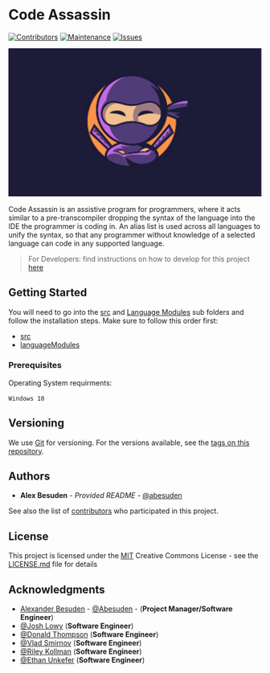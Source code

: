 # Code Assassin

[![Contributors](https://img.shields.io/badge/Contributors-6-informational.svg)](https://github.com/abesuden/Code-Assassin/contributors)
[![Maintenance](https://img.shields.io/badge/Maintained-yes-brightgreen.svg)](https://github.com/abesuden/Code-Assassin/graphs/commit-activity)
[![Issues](https://img.shields.io/badge/Issues-0-1abc9c.svg)](https://github.com/abesuden/Code-Assassin/issues)

![Code Assassin Logo](https://github.com/Abesuden/Code-Assassin/blob/master/img/logo.png)

Code Assassin is an assistive program for programmers, where it acts similar to a pre-transcompiler dropping the syntax of the language into the IDE the programmer is coding in. An alias list is used across all languages to unify the syntax, so that any programmer without knowledge of a selected language can code in any supported language.

> For Developers: find instructions on how to develop for this project [here](https://github.com/Abesuden/Code-Assassin/blob/master/doc/developmentDocumentation.md)

## Getting Started

You will need to go into the [src](https://github.com/Abesuden/Code-Assassin/tree/master/src) and [Language Modules](https://github.com/Abesuden/Code-Assassin/tree/master/languageModules) sub folders and follow the installation steps. Make sure to follow this order first:
* [src](https://github.com/Abesuden/Code-Assassin/tree/master/src)
* [languageModules](https://github.com/Abesuden/Code-Assassin/tree/master/languageModules)

### Prerequisites

Operating System requirments:

```
Windows 10
```

## Versioning

We use [Git](https://git-scm.com/doc) for versioning. For the versions available, see the [tags on this repository](https://github.com/Code-Assassin/tags).

## Authors

* **Alex Besuden** - *Provided README* - [@abesuden](https://github.com/abesuden)

See also the list of [contributors](https://github.com/abesuden/Code-Assassin/contributors) who participated in this project.

## License

This project is licensed under the [MIT](LICENSE.md) Creative Commons License - see the [LICENSE.md](LICENSE.md) file for details

## Acknowledgments

* [Alexander Besuden](http://AlexanderBesuden.com) - [@Abesuden](https://github.com/Abesuden) - (**Project Manager/Software Engineer**)
* [@Josh Lowy](https://github.com/DLJ42) (**Software Engineer**)
* [@Donald Thompson](https://github.com/dthompsonii) (**Software Engineer**)
* [@Vlad Smirnov](https://github.com/Pr0vlad) (**Software Engineer**)
* [@Riley Kollman](https://github.com/kr-1) (**Software Engineer**)
* [@Ethan Unkefer](https://github.com/eunkefer) (**Software Engineer**)
